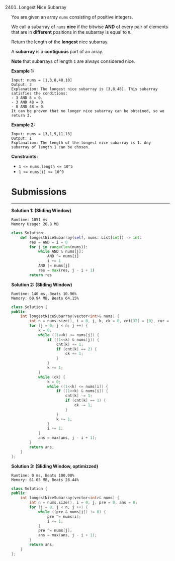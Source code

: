 2401. Longest Nice Subarray

You are given an array `nums` consisting of positive integers.

We call a subarray of `nums` **nice** if the bitwise **AND** of every pair of elements that are in **different** positions in the subarray is equal to `0`.

Return the length of the **longest** nice subarray.

A **subarray** is a **contiguous** part of an array.

**Note** that subarrays of length `1` are always considered nice.

 

**Example 1:**
```
Input: nums = [1,3,8,48,10]
Output: 3
Explanation: The longest nice subarray is [3,8,48]. This subarray satisfies the conditions:
- 3 AND 8 = 0.
- 3 AND 48 = 0.
- 8 AND 48 = 0.
It can be proven that no longer nice subarray can be obtained, so we return 3.
```

**Example 2:**
```
Input: nums = [3,1,5,11,13]
Output: 1
Explanation: The length of the longest nice subarray is 1. Any subarray of length 1 can be chosen.
```

**Constraints:**

* `1 <= nums.length <= 10^5`
* `1 <= nums[i] <= 10^9`

# Submissions
---
**Solution 1: (Sliding Window)**
```
Runtime: 1051 ms
Memory Usage: 28.8 MB
```
```python
class Solution:
    def longestNiceSubarray(self, nums: List[int]) -> int:
        res = AND = i = 0
        for j in range(len(nums)):
            while AND & nums[j]:
                AND ^= nums[i]
                i += 1
            AND |= nums[j]
            res = max(res, j - i + 1)
        return res
```

**Solution 2: (Sliding Window)**
```
Runtime: 140 ms, Beats 10.96%
Memory: 60.94 MB, Beats 64.15%
```
```c++
class Solution {
public:
    int longestNiceSubarray(vector<int>& nums) {
        int n = nums.size(), i = 0, j, k, ck = 0, cnt[32] = {0}, cur = 0, ans = 1;
        for (j = 0; j < n; j ++) {
            k = 0;
            while ((1<<k) <= nums[j]) {
                if ((1<<k) & nums[j]) {
                    cnt[k] += 1;
                    if (cnt[k] == 2) {
                        ck += 1;
                    }
                }
                k += 1;
            }
            while (ck) {
                k = 0;
                while ((1<<k) <= nums[i]) {
                    if ((1<<k) & nums[i]) {
                        cnt[k] -= 1;
                        if (cnt[k] == 1) {
                            ck -= 1;
                        }
                    }
                    k += 1;
                }
                i += 1;
            }
            ans = max(ans, j - i + 1);
        }
        return ans;
    }
};
```

**Solution 3: (Sliding Window, optimizzed)**
```
Runtime: 0 ms, Beats 100.00%
Memory: 61.05 MB, Beats 28.44%
```
```c++
class Solution {
public:
    int longestNiceSubarray(vector<int>& nums) {
        int n = nums.size(), i = 0, j, pre = 0, ans = 0;
        for (j = 0; j < n; j ++) {
            while ((pre & nums[j]) != 0) {
                pre ^= nums[i];
                i += 1;
            }
            pre ^= nums[j];
            ans = max(ans, j - i + 1);
        }
        return ans;
    }
};
```
